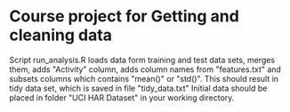 Course project for Getting and cleaning data
===============

Script run_analysis.R loads data form training and test data sets, merges them, adds "Activity" column, adds column names from "features.txt" and subsets columns which contains "mean()" or "std()". This should result in tidy data set, which is saved in file "tidy_data.txt" 
Initial data should be placed in folder "UCI HAR Dataset" in your working directory.
